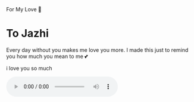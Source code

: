 <html>
<head>
For My Love 💖
</head>
<body>
  <h1>To Jazhi </h1>
  <p>Every day without you makes me love you more. I made this just to remind you how much you mean to me 💕</p>
  <p> i love you so much</p>
  <audio controls autoplay>
    <source src="your-song.mp3" type="audio/mp3">
  </audio>
</body>
</html>
